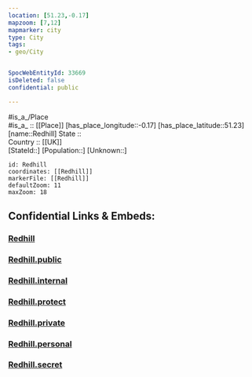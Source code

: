 ```yaml
---
location: [51.23,-0.17] 
mapzoom: [7,12] 
mapmarker: city 
type: City
tags:
- geo/City


SpocWebEntityId: 33669
isDeleted: false
confidential: public

---
```

#is_a_/Place  
#is_a_ :: [[Place]] 
[has_place_longitude::-0.17] 
[has_place_latitude::51.23] 
[name::Redhill] 
State ::  
Country :: [[UK]]  
[StateId::] 
[Population::] 
[Unknown::] 


```leaflet
id: Redhill
coordinates: [[Redhill]] 
markerFile: [[Redhill]] 
defaultZoom: 11 
maxZoom: 18
```


## Confidential Links & Embeds: 

### [Redhill](/_Standards/Earth/Continent/Europe/Europe~North/UK/England/Regions~England/South_East_England/Surrey,County/cities~Surrey/ReigateandBanstead/cities~ReigateandBanstead/Redhill.md) 

### [Redhill.public](/_public/Earth/Continent/Europe/Europe~North/UK/England/Regions~England/South_East_England/Surrey,County/cities~Surrey/ReigateandBanstead/cities~ReigateandBanstead/Redhill.public.md) 

### [Redhill.internal](/_internal/Earth/Continent/Europe/Europe~North/UK/England/Regions~England/South_East_England/Surrey,County/cities~Surrey/ReigateandBanstead/cities~ReigateandBanstead/Redhill.internal.md) 

### [Redhill.protect](/_protect/Earth/Continent/Europe/Europe~North/UK/England/Regions~England/South_East_England/Surrey,County/cities~Surrey/ReigateandBanstead/cities~ReigateandBanstead/Redhill.protect.md) 

### [Redhill.private](/_private/Earth/Continent/Europe/Europe~North/UK/England/Regions~England/South_East_England/Surrey,County/cities~Surrey/ReigateandBanstead/cities~ReigateandBanstead/Redhill.private.md) 

### [Redhill.personal](/_personal/Earth/Continent/Europe/Europe~North/UK/England/Regions~England/South_East_England/Surrey,County/cities~Surrey/ReigateandBanstead/cities~ReigateandBanstead/Redhill.personal.md) 

### [Redhill.secret](/_secret/Earth/Continent/Europe/Europe~North/UK/England/Regions~England/South_East_England/Surrey,County/cities~Surrey/ReigateandBanstead/cities~ReigateandBanstead/Redhill.secret.md)

